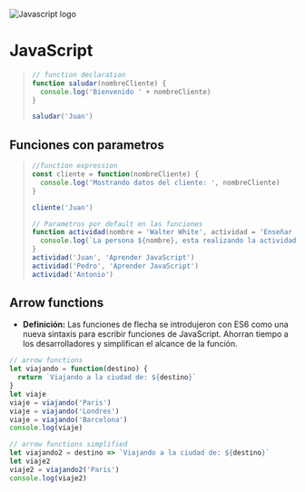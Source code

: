 ![Javascript logo](https://www.manuprieto.es/wp-content/uploads/2017/07/javascript-icon.png)

# JavaScript

> ```javascript
> // function declaration
> function saludar(nombreCliente) {
>   console.log('Bienvenido ' + nombreCliente)
> }
>
> saludar('Juan')
> ```

## Funciones con parametros

> ```javascript
> //function expression
> const cliente = function(nombreCliente) {
>   console.log('Mostrando datos del cliente: ', nombreCliente)
> }
>
> cliente('Juan')
>
> // Parametros por default en las funciones
> function actividad(nombre = 'Walter White', actividad = 'Enseñar Quimica') {
>   console.log(`La persona ${nombre}, esta realizando la actividad ${actividad}`)
> }
> actividad('Juan', 'Aprender JavaScript')
> actividad('Pedro', 'Aprender JavaScript')
> actividad('Antonio')
> ```

## Arrow functions

- **Definición:** Las funciones de flecha se introdujeron con ES6 como una nueva sintaxis para escribir funciones de JavaScript. Ahorran tiempo a los desarrolladores y simplifican el alcance de la función.

```javascript
// arrow functions
let viajando = function(destino) {
  return `Viajando a la ciudad de: ${destino}`
}
let viaje
viaje = viajando('Paris')
viaje = viajando('Londres')
viaje = viajando('Barcelona')
console.log(viaje)

// arrow functions simplified
let viajando2 = destino => `Viajando a la ciudad de: ${destino}`
let viaje2
viaje2 = viajando2('Paris')
console.log(viaje2)
```
